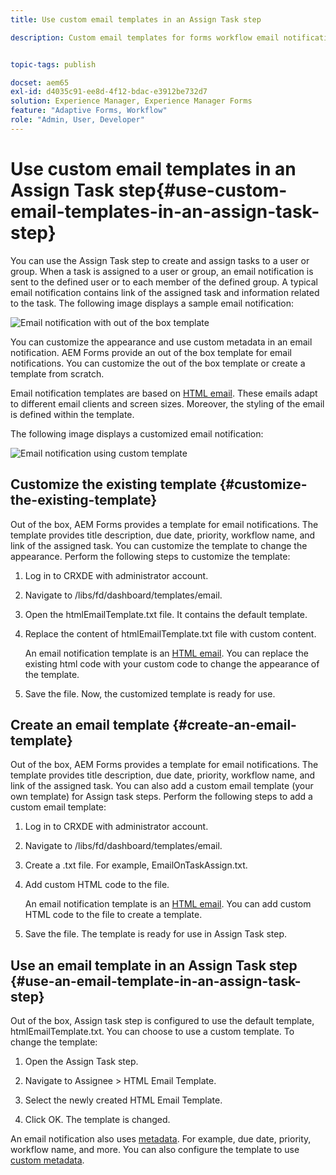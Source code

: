 ```yaml
---
title: Use custom email templates in an Assign Task step

description: Custom email templates for forms workflow email notifications 


topic-tags: publish

docset: aem65
exl-id: d4035c91-ee8d-4f12-bdac-e3912be732d7
solution: Experience Manager, Experience Manager Forms
feature: "Adaptive Forms, Workflow"
role: "Admin, User, Developer"
---
```

# Use custom email templates in an Assign Task step{#use-custom-email-templates-in-an-assign-task-step}

You can use the Assign Task step to create and assign tasks to a user or group. When a task is assigned to a user or group, an email notification is sent to the defined user or to each member of the defined group. A typical email notification contains link of the assigned task and information related to the task. The following image displays a sample email notification:

![Email notification with out of the box template](do-not-localize/default_email_template_new.png)

You can customize the appearance and use custom metadata in an email notification. AEM Forms provide an out of the box template for email notifications. You can customize the out of the box template or create a template from scratch.

Email notification templates are based on [HTML email](https://en.wikipedia.org/wiki/HTML_email). These emails adapt to different email clients and screen sizes. Moreover, the styling of the email is defined within the template.

The following image displays a customized email notification: 

![Email notification using custom template](do-not-localize/customized-email.png) 

## Customize the existing template {#customize-the-existing-template}

Out of the box, AEM Forms provides a template for email notifications. The template provides title description, due date, priority, workflow name, and link of the assigned task. You can customize the template to change the appearance. Perform the following steps to customize the template:

1. Log in to CRXDE with administrator account.  

1. Navigate to /libs/fd/dashboard/templates/email.  

1. Open the htmlEmailTemplate.txt file. It contains the default template.  

1. Replace the content of htmlEmailTemplate.txt file with custom content.

   An email notification template is an [HTML email](https://en.wikipedia.org/wiki/HTML_email). You can replace the existing html code with your custom code to change the appearance of the template.

1. Save the file. Now, the customized template is ready for use.

## Create an email template {#create-an-email-template}

Out of the box, AEM Forms provides a template for email notifications. The template provides title description, due date, priority, workflow name, and link of the assigned task. You can also add a custom email template (your own template) for Assign task steps. Perform the following steps to add a custom email template:

1. Log in to CRXDE with administrator account.  

1. Navigate to /libs/fd/dashboard/templates/email.  

1. Create a .txt file. For example, EmailOnTaskAssign.txt.  

1. Add custom HTML code to the file.

   An email notification template is an [HTML email](https://en.wikipedia.org/wiki/HTML_email). You can add custom HTML code to the file to create a template.

1. Save the file. The template is ready for use in Assign Task step.

## Use an email template in an Assign Task step {#use-an-email-template-in-an-assign-task-step}

Out of the box, Assign task step is configured to use the default template, htmlEmailTemplate.txt. You can choose to use a custom template. To change the template:

1. Open the Assign Task step.  

1. Navigate to Assignee &gt; HTML Email Template.  

1. Select the newly created HTML Email Template.  

1. Click OK. The template is changed.

An email notification also uses [metadata](../../forms/using/use-metadata-in-email-notifications.md). For example, due date, priority, workflow name, and more. You can also configure the template to use [custom metadata](../../forms/using/use-metadata-in-email-notifications.md#using-custom-metadata-in-an-email-notification).

